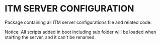 # ITM SERVER CONFIGURATION

Package containing all ITM server configurations file and related code.

Notice:
All scripts added in boot including sub folder will be loaded when starting the server, and it can't be renamed.

